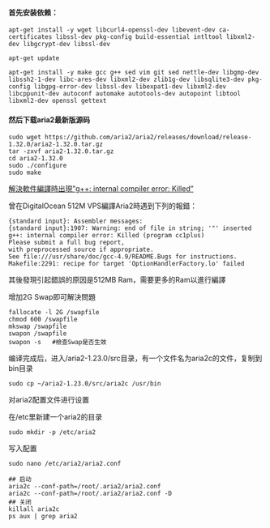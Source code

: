 #### 首先安装依赖：

```
apt-get install -y wget libcurl4-openssl-dev libevent-dev ca-certificates libssl-dev pkg-config build-essential intltool libxml2-dev libgcrypt-dev libssl-dev

apt-get update

apt-get install -y make gcc g++ sed vim git sed nettle-dev libgmp-dev libssh2-1-dev libc-ares-dev libxml2-dev zlib1g-dev libsqlite3-dev pkg-config libgpg-error-dev libssl-dev libexpat1-dev libxml2-dev libcppunit-dev autoconf automake autotools-dev autopoint libtool libxml2-dev openssl gettext

```
#### 然后下载aria2最新版源码

```
sudo wget https://github.com/aria2/aria2/releases/download/release-1.32.0/aria2-1.32.0.tar.gz
tar -zxvf aria2-1.32.0.tar.gz
cd aria2-1.32.0
sudo ./configure
sudo make
```

[解決軟件編譯時出現”g++: internal compiler error: Killed”](https://npchk.info/%E8%A7%A3%E6%B1%BA%E8%BB%9F%E4%BB%B6%E7%B7%A8%E8%AD%AF%E6%99%82%E5%87%BA%E7%8F%BEg-internal-compiler-error-killed/)

曾在DigitalOcean 512M VPS編譯Aria2時遇到下列的報錯：

```shell
{standard input}: Assembler messages:
{standard input}:1907: Warning: end of file in string; '"' inserted
g++: internal compiler error: Killed (program cc1plus)
Please submit a full bug report,
with preprocessed source if appropriate.
See file:///usr/share/doc/gcc-4.9/README.Bugs for instructions.
Makefile:2291: recipe for target 'OptionHandlerFactory.lo' failed
```

其後發現引起錯誤的原因是512MB Ram，需要更多的Ram以進行編譯

增加2G Swap即可解決問題

```shell
fallocate -l 2G /swapfile
chmod 600 /swapfile
mkswap /swapfile
swapon /swapfile
swapon -s   #檢查Swap是否生效
```

编译完成后，进入/aria2-1.23.0/src目录，有一个文件名为aria2c的文件，复制到bin目录

```
sudo cp ~/aria2-1.23.0/src/aria2c /usr/bin
```

对aria2配置文件进行设置

在/etc里新建一个aria2的目录

`sudo mkdir -p /etc/aria2`

写入配置

`sudo nano /etc/aria2/aria2.conf`

```shell
## 启动
aria2c --conf-path=/root/.aria2/aria2.conf
aria2c --conf-path=/root/.aria2/aria2.conf -D
## 关闭
killall aria2c
ps aux | grep aria2
```